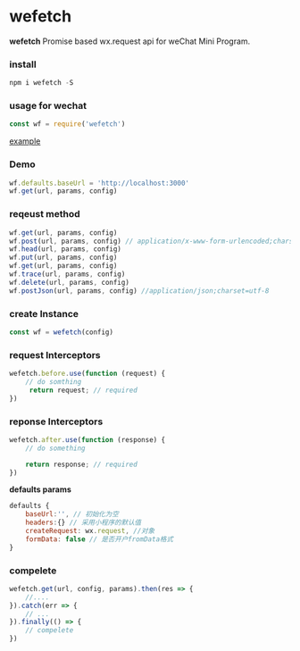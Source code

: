 # wefetch

**wefetch** Promise based wx.request api for weChat Mini Program.

### install 
```javascript
npm i wefetch -S
```

### usage for wechat

```javascript
const wf = require('wefetch')
```
[example](https://github.com/jonnyshao/wechat-fetch/tree/master/exmaple)
### Demo
```javascript
wf.defaults.baseUrl = 'http://localhost:3000'
wf.get(url, params, config)
```


### reqeust method

```javascript
wf.get(url, params, config)
wf.post(url, params, config) // application/x-www-form-urlencoded;charset=utf-8
wf.head(url, params, config)
wf.put(url, params, config)
wf.get(url, params, config)
wf.trace(url, params, config)
wf.delete(url, params, config)
wf.postJson(url, params, config) //application/json;charset=utf-8
```
### create Instance
```javascript
const wf = wefetch(config)
```

### request Interceptors
```javascript
wefetch.before.use(function (request) {
	// do somthing
	 return request; // required
})
```
### reponse Interceptors
```javascript
wefetch.after.use(function (response) {
	// do something

	return response; // required
})
```
**defaults params** 
``` javascript
defaults {
	baseUrl:'', // 初始化为空
	headers:{} // 采用小程序的默认值
	createRequest: wx.request, //对象
	formData: false // 是否开户fromData格式
}
```
### compelete

```javascript
wefetch.get(url, config, params).then(res => {
    //....
}).catch(err => {
    // ...
}).finally(() => {
    // compelete
})

```
